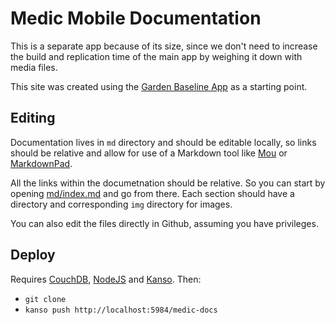 # Medic Mobile Documentation

This is a separate app because of its size, since we don't need to increase the
build and replication time of the main app by weighing it down with media
files.

This site was created using the [Garden Baseline
App](https://github.com/garden20/baseline-garden-app/) as a starting point.

## Editing

Documentation lives in `md` directory and should be editable locally, so links
should be relative and allow for use of a Markdown tool like
[Mou](http://mouapp.com/) or [MarkdownPad](http://markdownpad.com/).

All the links within the documetnation should be relative.  So you can start by
opening [md/index.md](md/index.md) and go from there. Each section should have a directory
and corresponding `img` directory for images.

You can also edit the files directly in Github, assuming you have privileges.

## Deploy

Requires [CouchDB](http://couchdb.apache.org/), [NodeJS](http://nodejs.org/)
and [Kanso](http://kan.so/). Then:

* `git clone`
* `kanso push http://localhost:5984/medic-docs`


